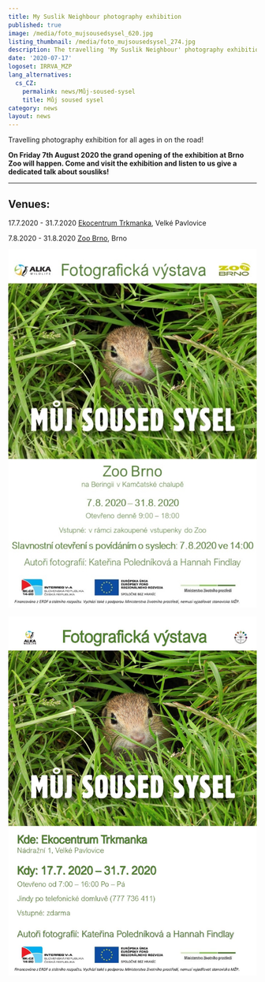```yaml
---
title: My Suslik Neighbour photography exhibition
published: true
image: /media/foto_mujsousedsysel_620.jpg
listing_thumbnail: /media/foto_mujsousedsysel_274.jpg
description: The travelling 'My Suslik Neighbour' photography exhibition is on the road!
date: '2020-07-17'
logoset: IRRVA_MZP
lang_alternatives:
  cs_CZ:
    permalink: news/Můj-soused-sysel
    title: Můj soused sysel
category: news
layout: news
---
```

Travelling photography exhibition for all ages in on the road!

**On Friday 7th August 2020 the grand opening of the exhibition at Brno Zoo will happen. Come and visit the exhibition and listen to us give a dedicated talk about sousliks!**

- - -

## Venues:

17.7.2020 - 31.7.2020 [Ekocentrum Trkmanka](https://www.ekocentrum-trkmanka.com/), Velké Pavlovice

7.8.2020 - 31.8.2020 [Zoo Brno](https://www.zoobrno.cz/), Brno

![](/media/pozvanka_vystava_zoobrno_620.jpg)

![](/media/pozvánka_výstava-page-001.jpg)
